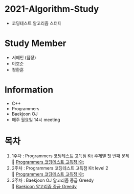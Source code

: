 # 2021-Algorithm-Study
  + 코딩테스트 알고리즘 스터디
# Study Member
  + 서혜민 (팀장)
  + 이호준
  + 정환훈
# Information
  + C++
  + Programmers
  + Baekjoon OJ
  + 매주 월요일 14시 meeting
# 목차
  1. 1주차 : Programmers 코딩테스트 고득점 Kit 주제별 첫 번째 문제  
    📖 [Programmers 코딩테스트 고득점 Kit](https://programmers.co.kr/learn/challenges) 
  2. 2주차 : Programmers 코딩테스트 고득점 Kit level 2  
    📖 [Programmers 코딩테스트 고득점 Kit](https://programmers.co.kr/learn/challenges) 
  3. 3주차 : Baekjoon OJ 알고리즘 중급 Greedy  
    📖 [Baekjoon 알고리즘 중급 Greedy](https://www.acmicpc.net/workbook/view/3978)
